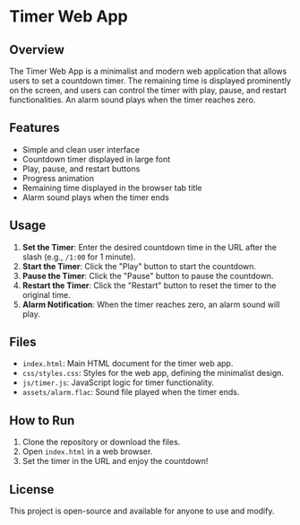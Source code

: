 # Timer Web App

## Overview
The Timer Web App is a minimalist and modern web application that allows users to set a countdown timer. The remaining time is displayed prominently on the screen, and users can control the timer with play, pause, and restart functionalities. An alarm sound plays when the timer reaches zero.

## Features
- Simple and clean user interface
- Countdown timer displayed in large font
- Play, pause, and restart buttons
- Progress animation
- Remaining time displayed in the browser tab title
- Alarm sound plays when the timer ends

## Usage
1. **Set the Timer**: Enter the desired countdown time in the URL after the slash (e.g., `/1:00` for 1 minute).
2. **Start the Timer**: Click the "Play" button to start the countdown.
3. **Pause the Timer**: Click the "Pause" button to pause the countdown.
4. **Restart the Timer**: Click the "Restart" button to reset the timer to the original time.
5. **Alarm Notification**: When the timer reaches zero, an alarm sound will play.

## Files
- `index.html`: Main HTML document for the timer web app.
- `css/styles.css`: Styles for the web app, defining the minimalist design.
- `js/timer.js`: JavaScript logic for timer functionality.
- `assets/alarm.flac`: Sound file played when the timer ends.

## How to Run
1. Clone the repository or download the files.
2. Open `index.html` in a web browser.
3. Set the timer in the URL and enjoy the countdown!

## License
This project is open-source and available for anyone to use and modify.